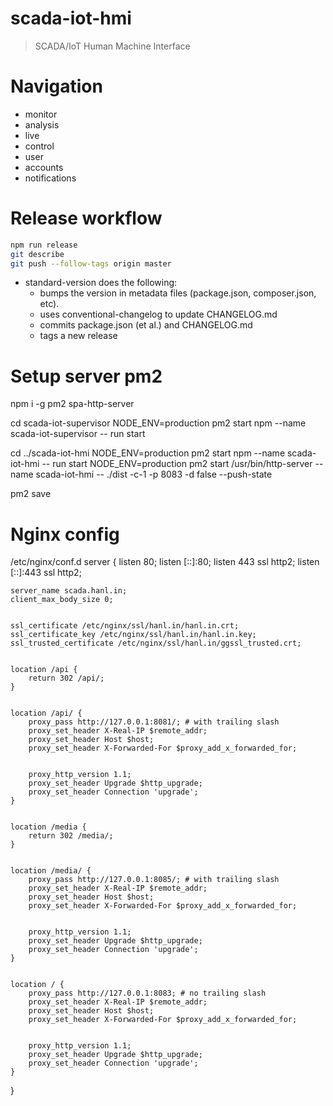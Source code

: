 # scada-iot-hmi
> SCADA/IoT Human Machine Interface

# Navigation
* monitor
* analysis
* live
* control
* user
* accounts
* notifications

# Release workflow

```bash
npm run release
git describe
git push --follow-tags origin master
```

* standard-version does the following:
  * bumps the version in metadata files (package.json, composer.json, etc).
  * uses conventional-changelog to update CHANGELOG.md
  * commits package.json (et al.) and CHANGELOG.md
  * tags a new release

# Setup server pm2
npm i -g pm2 spa-http-server

cd scada-iot-supervisor
NODE_ENV=production pm2 start npm --name scada-iot-supervisor -- run start

cd ../scada-iot-hmi
NODE_ENV=production pm2 start npm --name scada-iot-hmi -- run start
NODE_ENV=production pm2 start /usr/bin/http-server --name scada-iot-hmi -- ./dist -c-1 -p 8083 -d false --push-state

pm2 save

# Nginx config
/etc/nginx/conf.d
server {
    listen      80;
    listen      [::]:80;
    listen      443 ssl http2;
    listen      [::]:443 ssl http2;


    server_name scada.hanl.in;
    client_max_body_size 0;


    ssl_certificate /etc/nginx/ssl/hanl.in/hanl.in.crt;
    ssl_certificate_key /etc/nginx/ssl/hanl.in/hanl.in.key;
    ssl_trusted_certificate /etc/nginx/ssl/hanl.in/ggssl_trusted.crt;


    location /api {
        return 302 /api/;
    }


    location /api/ {
        proxy_pass http://127.0.0.1:8081/; # with trailing slash
        proxy_set_header X-Real-IP $remote_addr;
        proxy_set_header Host $host;
        proxy_set_header X-Forwarded-For $proxy_add_x_forwarded_for;


        proxy_http_version 1.1;
        proxy_set_header Upgrade $http_upgrade;
        proxy_set_header Connection 'upgrade';
    }


    location /media {
        return 302 /media/;
    }


    location /media/ {
        proxy_pass http://127.0.0.1:8085/; # with trailing slash
        proxy_set_header X-Real-IP $remote_addr;
        proxy_set_header Host $host;
        proxy_set_header X-Forwarded-For $proxy_add_x_forwarded_for;


        proxy_http_version 1.1;
        proxy_set_header Upgrade $http_upgrade;
        proxy_set_header Connection 'upgrade';
    }


    location / {
        proxy_pass http://127.0.0.1:8083; # no trailing slash
        proxy_set_header X-Real-IP $remote_addr;
        proxy_set_header Host $host;
        proxy_set_header X-Forwarded-For $proxy_add_x_forwarded_for;


        proxy_http_version 1.1;
        proxy_set_header Upgrade $http_upgrade;
        proxy_set_header Connection 'upgrade';
    }
}
